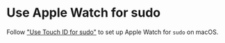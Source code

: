 # Use Apple Watch for sudo

Follow ["Use Touch ID for sudo"](./touch-id-for-sudo.md) to set up Apple Watch for `sudo` on macOS.
